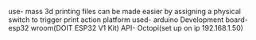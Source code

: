 use- mass 3d printing files can be made easier by assigning a physical switch to trigger print action 
platform used- arduino
Development board- esp32 wroom(DOIT ESP32 V1 Kit)
API- Octopi(set up on ip 192.168.1.50)